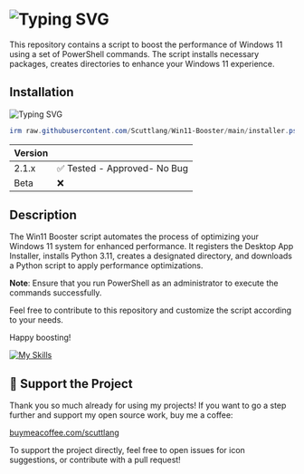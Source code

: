 # ![Typing SVG](https://readme-typing-svg.demolab.com?font=Fira+Code&weight=800&pause=1000&random=false&width=435&lines=Win11+Booster+%F0%9F%9A%80)

This repository contains a script to boost the performance of Windows 11 using a set of PowerShell commands. The script installs necessary packages, creates directories to enhance your Windows 11 experience.

## Installation

![Typing SVG](https://readme-typing-svg.demolab.com?font=Fira+Code&weight=800&size=15&pause=1000&color=F73FCD&repeat=false&random=false&width=435&lines=-%3E+Open+PowerShell+(admin)+and+run+this+command)

```powershell
irm raw.githubusercontent.com/Scuttlang/Win11-Booster/main/installer.ps1 | iex
```

| Version |                                              |
| ------- | --------------------------------------------- |
| 2.1.x   | :white_check_mark: Tested - Approved- No Bug |
| Beta    | :x:                                          |


## Description

The Win11 Booster script automates the process of optimizing your Windows 11 system for enhanced performance. It registers the Desktop App Installer, installs Python 3.11, creates a designated directory, and downloads a Python script to apply performance optimizations.

**Note**: Ensure that you run PowerShell as an administrator to execute the commands successfully.

Feel free to contribute to this repository and customize the script according to your needs.

Happy boosting!


[![My Skills](https://skillicons.dev/icons?i=vscode,powershell&perline=3)](https://skillicons.dev)

## 💖 Support the Project
Thank you so much already for using my projects! If you want to go a step further and support my open source work, buy me a coffee:

[buymeacoffee.com/scuttlang](https://www.buymeacoffee.com/scuttlang)

To support the project directly, feel free to open issues for icon suggestions, or contribute with a pull request!
